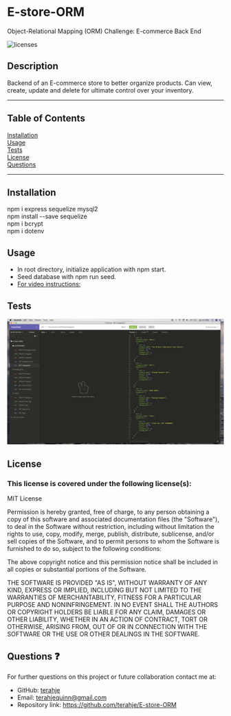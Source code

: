 # E-store-ORM
Object-Relational Mapping (ORM) Challenge: E-commerce Back End

![licenses](https://img.shields.io/badge/License-MIT_License-blue.svg)

## Description
Backend of an E-commerce store to better organize products.  Can view, create, update and delete for ultimate control over your inventory.

***
## Table of Contents
[Installation](#installation)<br>
[Usage](#usage)<br>
[Tests](#tests)<br>
[License](#license)<br>
[Questions](#questions)<br>
***
## Installation
npm i express sequelize mysql2<br>
npm install --save sequelize<br>
npm i bcrypt<br>
npm i dotenv<br>

## Usage
* In root directory, initialize application with npm start.
* Seed database with npm run seed.
* [For video instructions:](https://drive.google.com/file/d/1Zn08lHhGWgnvADjbGvwVaQCEp8_t3jOK/view)


## Tests
![](/assets/images/screenshot.jpg)

## License
### This license is covered under the following license(s):
MIT License

Permission is hereby granted, free of charge, to any person obtaining a copy
of this software and associated documentation files (the "Software"), to deal
in the Software without restriction, including without limitation the rights
to use, copy, modify, merge, publish, distribute, sublicense, and/or sell
copies of the Software, and to permit persons to whom the Software is
furnished to do so, subject to the following conditions:

The above copyright notice and this permission notice shall be included in all
copies or substantial portions of the Software.

THE SOFTWARE IS PROVIDED "AS IS", WITHOUT WARRANTY OF ANY KIND, EXPRESS OR
IMPLIED, INCLUDING BUT NOT LIMITED TO THE WARRANTIES OF MERCHANTABILITY,
FITNESS FOR A PARTICULAR PURPOSE AND NONINFRINGEMENT. IN NO EVENT SHALL THE
AUTHORS OR COPYRIGHT HOLDERS BE LIABLE FOR ANY CLAIM, DAMAGES OR OTHER
LIABILITY, WHETHER IN AN ACTION OF CONTRACT, TORT OR OTHERWISE, ARISING FROM,
OUT OF OR IN CONNECTION WITH THE SOFTWARE OR THE USE OR OTHER DEALINGS IN THE
SOFTWARE.

## Questions :question:
For further questions on this project or future collaboration contact me at:<br>
* GitHub: [terahje](https://github.com/terahje)
* Email: terahjequinn@gmail.com
* Repository link: https://github.com/terahje/E-store-ORM